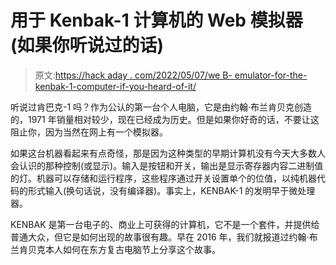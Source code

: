 # 用于 Kenbak-1 计算机的 Web 模拟器(如果你听说过的话)

> 原文:[https://hack aday . com/2022/05/07/we B- emulator-for-the-kenbak-1-computer-if-you-heard-of-it/](https://hackaday.com/2022/05/07/web-emulator-for-the-kenbak-1-computer-if-youve-heard-of-it/)

听说过肯巴克-1 吗？作为公认的第一台个人电脑，它是由约翰·布兰肯贝克创造的，1971 年销量相对较少，现在已经成为历史。但是如果你好奇的话，不要让这阻止你，因为当然在网上有一个模拟器。

如果这台机器看起来有点奇怪，那是因为这种类型的早期计算机没有今天大多数人会认识的那种控制(或显示)。输入是按钮和开关，输出是显示寄存器内容二进制值的灯。机器可以存储和运行程序，这些程序通过开关设置单个的位值，以纯机器代码的形式输入(换句话说，没有编译器)。事实上，KENBAK-1 的发明早于微处理器。

KENBAK 是第一台电子的、商业上可获得的计算机，它不是一个套件，并提供给普通大众，但它是如何出现的故事很有趣。早在 2016 年，我们就报道过约翰·布兰肯贝克本人如何在东方复古电脑节上分享这个故事。